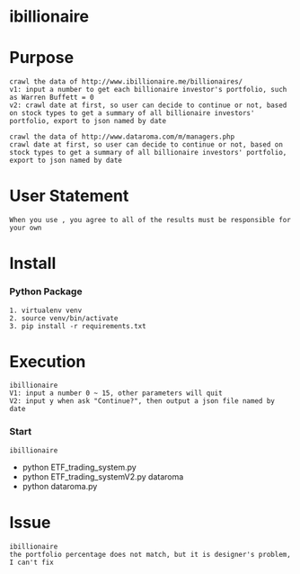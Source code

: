 # ibillionaire
# Purpose
	crawl the data of http://www.ibillionaire.me/billionaires/
	v1: input a number to get each billionaire investor's portfolio, such as Warren Buffett = 0
	v2: crawl date at first, so user can decide to continue or not, based on stock types to get a summary of all billionaire investors' portfolio, export to json named by date

	crawl the data of http://www.dataroma.com/m/managers.php
	crawl date at first, so user can decide to continue or not, based on stock types to get a summary of all billionaire investors' portfolio, export to json named by date
# User Statement
	When you use , you agree to all of the results must be responsible for your own
# Install

### Python Package
	1. virtualenv venv
	2. source venv/bin/activate
	3. pip install -r requirements.txt

# Execution
	ibillionaire
	V1: input a number 0 ~ 15, other parameters will quit
	V2: input y when ask "Continue?", then output a json file named by date

### Start
	ibillionaire
  - python ETF_trading_system.py
  - python ETF_trading_systemV2.py
    dataroma
  - python dataroma.py

# Issue
	ibillionaire
	the portfolio percentage does not match, but it is designer's problem, I can't fix
